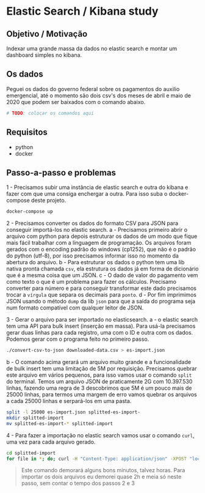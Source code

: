 # Elastic Search / Kibana study

## Objetivo / Motivação

Indexar uma grande massa da dados no elastic search e montar um dashboard
simples no kibana.

## Os dados

Peguei os dados do governo federal sobre os pagamentos do auxilio emergencial,
até o momento são dois csv's dos meses de abril e maio de 2020 que podem ser
baixados com o comando abaixo.

```sh
# TODO: colocar os comandos aqui
```

## Requisitos

- python
- docker

## Passo-a-passo e problemas

1 - Precisamos subir uma instância de elastic search e outra do kibana e fazer
com que uma consiga enchergar a outra. Para isso suba o docker-compose deste
projeto.

```sh
docker-compose up
```

2 - Precisamos converter os dados do formato CSV para JSON para conseguir
importá-los no elastic search.
  a - Precisamos primeiro abrir o arquivo com python para depois estruturar os 
  dados de um modo que fique mais fácil trabalhar com a linguagem de
  programação. Os arquivos foram gerados com o encoding padrão do windows
  (cp1252), que não é o padrão do python (utf-8), por isso precisamos
  informar isso no momento da abertura do arquivo.
  b - Para estruturar os dados o python tem uma lib nativa pronta chamada `csv`,
  ela estrutura os dados já em forma de dicionário que é a mesma coisa que um 
  JSON.
  c - O dado de valor do pagamento vem como texto o que é um problema para
  fazer os cálculos. Precisamo converter para número e para conseguir
  transformar este dado precisamos trocar a `vírgula` que separa os decimais
  para `ponto`.
  d - Por fim imprimimos JSON usando o método `dump` da lib `json` para que
  a saída do programa seja num formato compatível com qualquer leitor de JSON.

3 - Gerar o arquivo para ser importado no elasticsearch.
  a - o elastic search tem uma API para bulk insert (inserção em massa). Para
  usá-la precisamos gerar duas linhas para cada registro, uma com o ID e outra
  com os dados. Podemos gerar com o programa feito no primeiro passo.

```sh
./convert-csv-to-json downloaded-data.csv > es-import.json
``` 

  b - O comando acima gerará um arquivo muito grande e a funcionalidade de bulk
  insert tem uma limitação de 5M por requisição. Precisamos quebrar este arquivo
  em vários pequenos, para isso vamos usar o comando `split` do terminal. Temos
  um arquivo JSON de praticamente 2G com 10.397.530 linhas, fazendo uma regra de
  3 descobrimos que 5M é um pouco mais de 25000 linhas, para termos uma margem
  de erro vamos quebrar os arquivos a cada 25000 linhas e serpará-los em uma
  pasta.

```sh
split -l 25000 es-import.json splitted-es-import-
mkdir splitted-import
mv splitted-es-import-* splitted-import
```

4 - Para fazer a importação no elastic search vamos usar o comando `curl`, uma
vez para cada arquivo gerado.

```sh
cd splitted-import
for file in *; do; curl -H "Content-Type: application/json" -XPOST "localhost:9200/auxilio-emergencial-2020/_bulk?pretty&refresh" --data-binary "@${file}"; done
```

> Este comando demorará alguns bons minutos, talvez horas. Para importar os dois
> arquivos eu demorei quase 2h e meia só neste passo, sem contar o tempo dos
> passos 2 e 3
